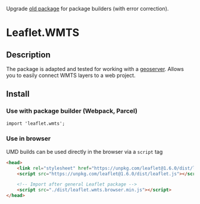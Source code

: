 Upgrade [old package](https://github.com/alexandre-melard/leaflet.TileLayer.WMTS) for package builders (with error correction).

# Leaflet.WMTS

## Description
The package is adapted and tested for working with a [geoserver](https://docs.geoserver.org/latest/en/user/data/cascaded/wmts.html). Allows you to easily connect WMTS layers to a web project.


## Install
### Use with package builder (Webpack, Parcel)
```html
import 'leaflet.wmts';
```


### Use in browser
UMD builds can be used directly in the browser via a `script` tag
```html
<head>
	<link rel="stylesheet" href="https://unpkg.com/leaflet@1.6.0/dist/leaflet.css" />
	<script src="https://unpkg.com/leaflet@1.6.0/dist/leaflet.js"></script>

	<!-- Import after general Leaflet package -->
	<script src="./dist/leaflet.wmts.browser.min.js"></script>
</head>
```
